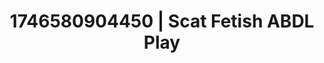 ---
categories:
- Intimate storytelling
- Erotic tension tease
- AI-generated
- Naughty expression
- Lace and desire
- ASMR
- Soft domination
- Cosplay
image: /assets/images/1746580904450.jpg
layout: post
seo:
  description: Featured content with premium ABDL Play, Scat Fetish. HD images available.
  keywords: ABDL Play, Scat Fetish
  og_image: /assets/images/1746580904450.jpg
  schema_type: VisualArtwork
tags:
- '#1746580904450'
- Scat Fetish
- ABDL Play
title: 1746580904450 | Scat Fetish ABDL Play
---